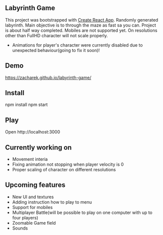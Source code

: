 ## Labyrinth Game
This project was bootstrapped with [Create React App](https://github.com/facebook/create-react-app).
Randomly generated labyrinth. Main objective is to through the maze as fast sa you can. Project is about half way completed. 
Mobiles are not supported yet. On resolutions other than FullHD character will not scale properly.
+ Animations for player's character were currently disabled due to unexpected behaviour(going to fix it soon)!

## Demo
https://zacharek.github.io/labyrinth-game/

## Install
npm install npm start

## Play
Open http://localhost:3000

## Currently working on
+ Movement interia
+ Fixing animation not stopping when player velocity is 0
+ Proper scaling of character on different resolutions 

## Upcoming features
+ New UI and textures
+ Adding instruction how to play to menu 
+ Support for mobiles
+ Multiplayer Battle(will be possible to play on one computer with up to four players)
+ Zoomable Game field
+ Sounds
